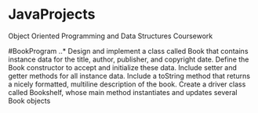 # JavaProjects
Object Oriented Programming and Data Structures Coursework

#BookProgram
..* Design and implement a class called Book that contains instance data for the title, author, publisher, and copyright date. Define the Book constructor to accept and initialize these data. Include setter and getter methods for all instance data. Include a toString method that returns a nicely formatted, multiline description of the book. Create a driver class called Bookshelf, whose main method instantiates and updates several Book objects
